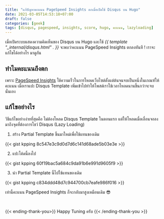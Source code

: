```yaml
---
title: "แก้ปัญหาคะแนน PageSpeed Insights ตกเมื่อเปิดใช้ Disqus บน Hugo"
date: 2021-03-05T14:53:18+07:00
draft: false
categories: [geek]
tags: [disqus, pagespeed, insights, score, hugo, คะแนน, lazyloading]
---
```


เมื่อเปิดระบบแสดงความคิดเห็นของ Disqus บน Hugo และใช้ _{{ template "\_internal/disqus.html" . }}_ จะพบว่าคะแนน PageSpeed Insights ตกลงทันที ! เราจะแก้ไขได้อย่างไร มาดูกัน <!--more-->

## ทำไมคะแนนถึงตก

เพราะ [PageSpeed Insights](https://developers.google.com/speed/pagespeed/insights/) ใช้ความเร็วในการโหลดเว็บไซต์ตั้งแต่ต้นจนจบเป็นหนึ่งในเกณฑ์ให้คะแนน เมื่อเราแปะ Disqus Template เพิ่มเข้าไปทำให้โพสต์เราใช้เวลาโหลดนานขึ้นกว่าจะจบนั่นเอง

## แก้ไขอย่างไร

วิธีแก้ไขอย่างง่ายที่สุดคือ ไม่ต้องโหลด Disqus Template ในตอนแรก แต่ให้โหลดเมื่อเลื่อนจอลงมาถึงจุดที่ต้องการโชว์ Disqus (Lazy Loading)

1. สร้าง Partial Template ขึ้นมาใหม่เพื่อใช้แทนของเดิม

{{< gist kpping 8c547e3c9d0d7d6c141d68ade5b03e3e >}}

2. แปะโค้ดนี้ลงไป

{{< gist kpping 60f19bac5a684c9da91b6e991d9605f9 >}}

3. นำ Partial Template นี้ไปใช้แทนของเดิม

{{< gist kpping c834ddd48d7c944700cb7eafe986f016 >}}

เท่านี้คะแนน PageSpeed Insights ก็จะกลับมาสูงเหมือนเดิม 😎

&nbsp;

{{< ending-thank-you>}}
Happy Tuning ครับ
{{< /ending-thank-you >}}
